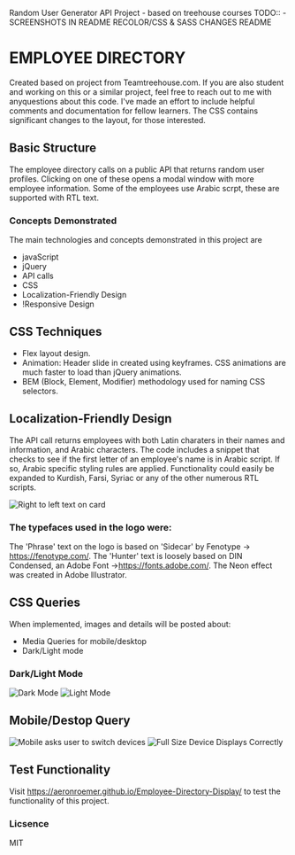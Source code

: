 Random User Generator API Project - based on treehouse courses
TODO::
-SCREENSHOTS IN README
RECOLOR/CSS & SASS CHANGES
README

# EMPLOYEE DIRECTORY
Created based on project from Teamtreehouse.com.
If you are also student and  working on this or a similar project, feel free to reach out to me with anyquestions about this code. I've made an effort to include helpful comments and documentation for fellow learners. The CSS contains significant changes to the layout, for those interested.

## Basic Structure

The employee directory calls on a public API that returns random user profiles. Clicking on one of these opens a modal window with more employee information. Some of the employees use Arabic scrpt, these are supported with RTL text. 

### Concepts Demonstrated

The main technologies and concepts demonstrated in this project are

* javaScript
* jQuery
* API calls
* CSS 
* Localization-Friendly Design
* !Responsive Design

## CSS Techniques

* Flex layout design. 
* Animation: Header slide in created using keyframes. CSS animations are much faster to load than jQuery animations.
* BEM (Block, Element, Modifier) methodology used for naming CSS selectors.

## Localization-Friendly Design

The API call returns employees with both Latin charaters in their
names and information, and Arabic characters. The code includes
a snippet that checks to see if the first letter of an employee's 
name is in Arabic script. If so, Arabic specific styling rules are 
applied. Functionality could easily be expanded to Kurdish, Farsi, Syriac or
any of the other numerous RTL scripts. 

![Right to left text on card](/images/SplashImage.png)

### The typefaces used in the logo were:
The 'Phrase' text on the logo is based on 'Sidecar' by Fenotype -> https://fenotype.com/. The 'Hunter' text is loosely based on DIN Condensed, an Adobe Font ->https://fonts.adobe.com/. The Neon effect was created in Adobe Illustrator.

## CSS Queries
When implemented, images and details will be posted about: 

 * Media Queries for mobile/desktop
 * Dark/Light mode 

### Dark/Light Mode
![Dark Mode](/READMEimages/DarkMode.png)
![Light Mode](/READMEimages/LightMode.png)

## Mobile/Destop Query
![Mobile asks user to switch devices](/READMEimages/MediaQuery.png)
![Full Size Device Displays Correctly](/READMEimages/QueryOK.png)
## Test Functionality

Visit https://aeronroemer.github.io/Employee-Directory-Display/ to test the functionality of this project. 

### Licsence 
MIT